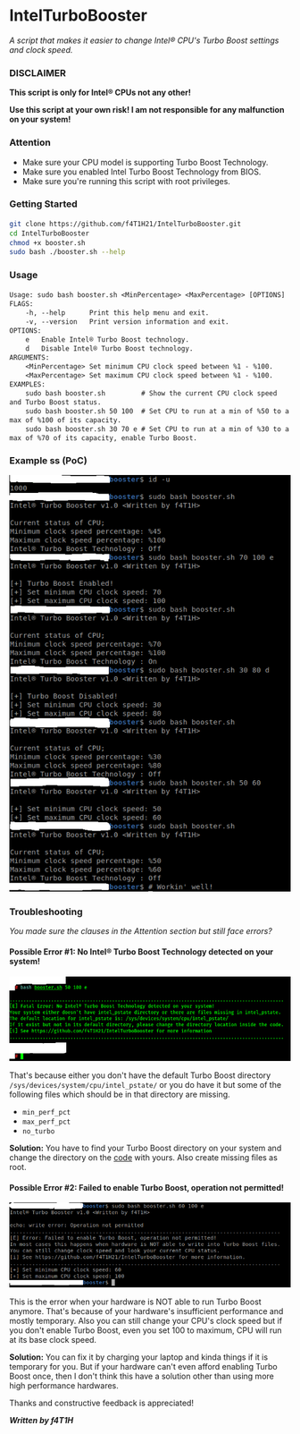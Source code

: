 # IntelTurboBooster
*A script that makes it easier to change Intel® CPU's Turbo Boost settings and clock speed.*
### DISCLAIMER
**This script is only for Intel® CPUs not any other!**

**Use this script at your own risk! I am not responsible for any malfunction on your system!**

### Attention
- Make sure your CPU model is supporting Turbo Boost Technology.
- Make sure you enabled Intel Turbo Boost Technology from BIOS.
- Make sure you're running this script with root privileges.
### Getting Started
```bash
git clone https://github.com/f4T1H21/IntelTurboBooster.git
cd IntelTurboBooster
chmod +x booster.sh
sudo bash ./booster.sh --help
```

### Usage
```
Usage: sudo bash booster.sh <MinPercentage> <MaxPercentage> [OPTIONS]
FLAGS:
    -h, --help      Print this help menu and exit.
    -v, --version   Print version information and exit.
OPTIONS:
    e   Enable Intel® Turbo Boost technology.
    d   Disable Intel® Turbo Boost technology.
ARGUMENTS:
    <MinPercentage> Set minimum CPU clock speed between %1 - %100.
    <MaxPercentage> Set maximum CPU clock speed between %1 - %100.
EXAMPLES:
    sudo bash booster.sh         # Show the current CPU clock speed and Turbo Boost status.
    sudo bash booster.sh 50 100  # Set CPU to run at a min of %50 to a max of %100 of its capacity.
    sudo bash booster.sh 30 70 e # Set CPU to run at a min of %30 to a max of %70 of its capacity, enable Turbo Boost.
```
### Example ss (PoC)
![poc](https://github.com/f4T1H21/IntelTurboBooster/blob/main/src/poc.png)

### Troubleshooting
*You made sure the clauses in the Attention section but still face errors?*
#### Possible Error #1: No Intel® Turbo Boost Technology detected on your system!
![err1](https://github.com/f4T1H21/IntelTurboBooster/blob/main/src/err1.png)

That's because either you don't have the default Turbo Boost directory ``/sys/devices/system/cpu/intel_pstate/`` or you do have it but some of the following files which should be in that directory are missing.
- ``min_perf_pct``
- ``max_perf_pct``
- ``no_turbo``

**Solution:**
You have to find your Turbo Boost directory on your system and change the directory on the [code](https://github.com/f4T1H21/IntelTurboBooster/blob/a6036b3af70ed13c70aab08833375d2f4d91e9bb/booster.sh#L10) with yours. Also create missing files as root. 

#### Possible Error #2: Failed to enable Turbo Boost, operation not permitted!
![err2](https://github.com/f4T1H21/IntelTurboBooster/blob/main/src/err2.png)

This is the error when your hardware is NOT able to run Turbo Boost anymore. That's because of your hardware's insufficient performance and mostly temporary. Also you can still change your CPU's clock speed but if you don't enable Turbo Boost, even you set 100 to maximum, CPU will run at its base clock speed. 

**Solution:** You can fix it by charging your laptop and kinda things if it is temporary for you. But if your hardware can't even afford enabling Turbo Boost once, then I don't think this have a solution other than using more high performance hardwares.

Thanks and constructive feedback is appreciated!

***Written by f4T1H***
